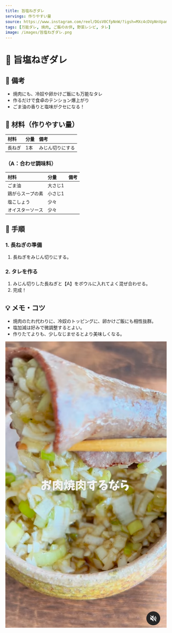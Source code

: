 ```yaml
---
title: 旨塩ねぎダレ
servings: 作りやすい量
source: https://www.instagram.com/reel/DGsV0CfpNnW/?igsh=MXc4cDVpNnVpampweQ==
tags: [万能ダレ, 焼肉, ご飯のお供, 野菜レシピ, タレ]
image: /images/旨塩ねぎダレ.png
---
```


# 🍳 旨塩ねぎダレ

## 📝 備考
- 焼肉にも、冷奴や卵かけご飯にも万能なタレ
- 作るだけで食卓のテンション爆上がり
- ごま油の香りと塩味がクセになる！

## 🛒 材料（作りやすい量）
| 材料 | 分量 | 備考 |
|:---|:---|:---|
| 長ねぎ | 1本 | みじん切りにする |

### （A：合わせ調味料）
| 材料 | 分量 | 備考 |
|:---|:---|:---|
| ごま油 | 大さじ1 | |
| 鶏がらスープの素 | 小さじ1 | |
| 塩こしょう | 少々 | |
| オイスターソース | 少々 | |

## 🥣 手順

### 1. 長ねぎの準備
1. 長ねぎをみじん切りにする。

### 2. タレを作る
1. みじん切りした長ねぎと【A】をボウルに入れてよく混ぜ合わせる。
2. 完成！

## 💡 メモ・コツ
- 焼肉のたれ代わりに、冷奴のトッピングに、卵かけご飯にも相性抜群。
- 塩加減は好みで微調整するとよい。
- 作りたてよりも、少しなじませるとより美味しくなる。


![旨塩ねぎダレ](/images/旨塩ねぎダレ.png)
